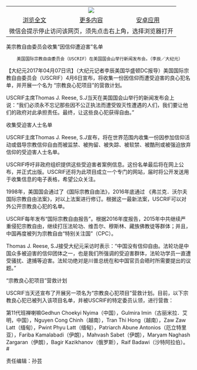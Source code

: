 

<table>
  <tr>
    <td align="center" colspan="3">
      <a href="https://github.com/ogate/ogate/blob/master/README.md"><img src="https://cloud.githubusercontent.com/assets/11880933/13434984/f430fae2-e012-11e5-814f-c2df1e82b247.jpg"/></a>
    </td>
  </tr>
  <tr>
    <td align="center">
      <a href="https://s3.ap-south-1.amazonaws.com/ogatem/oGate.htm?c816257&from=oNote">浏览全文</a>
    </td>
    <td align="center">
      <a href="https://s3.ap-south-1.amazonaws.com/ogatem/oGate.htm?from=oNote">更多内容</a>
    </td>
    <td align="center">
      <a href="https://raw.githubusercontent.com/ogate/up/master/ogate.apk">安卓应用</a>
    </td>
  </tr>
  <tr>
    <td align="center" colspan="3">
      微信会提示停止访问该网页，须先点击右上角，选择浏览器打开
    </td>
  </tr>
</table>    



美宗教自由委员会收集“因信仰遭迫害”名单






        美国国际宗教自由委员会（USCRIF）在美国国会山举行新闻发布会。（李辰／大纪元）

【大纪元2017年04月07日讯】（大纪元记者李辰美国华盛顿DC报导）美国国际宗教自由委员会（USCRIF）4月6日宣布，将收集一份因信仰而遭受迫害的良心犯名单，并开展一个名为 “宗教良心犯项目”的营救计划。


USCRIF主席Thomas J. Reese, S.J当天在美国国会山举行的新闻发布会上说：“我们必须永不忘记那些因不公正执法而遭受毁灭性遭遇的人们，我们要让他们的政府对此承担责任。最终，让这些良心犯获得自由。”


收集受迫害人士名单


USCRIF主席Thomas J. Reese, S.J宣布，将在世界范围内收集一份因参加信仰活动或倡导宗教信仰自由而被监禁、被拘留、被失踪、被软禁、被酷刑或被强迫放弃信仰的受迫害人士名单。


USCRIF呼吁非政府组织提供这些受迫害者案例信息。这份名单最后将在网上公布，并正式出版。USCRIF还将为此项目成立一个专门的网站，届时将公开发送用于收集信息的电子表格，希望公众关注。


1998年，美国国会通过了《国际宗教自由法》，2016年底通过 《弗兰克．沃尔夫国际宗教自由法案》，对以上法案进行修订。根据这一最新法案，USCRIF可以对外公开宗教良心犯的名单。


USCRIF每年发布“国际宗教自由报告”。根据2016年度报告，2015年中共继续严重侵犯宗教自由，继续打压法轮功、维吾尔、穆斯林、藏族佛教徒等群体；并且，中国再度被列为宗教自由“特别关注国”（CPC）。


Thomas J. Reese, S.J接受大纪元采访时表示：“中国没有信仰自由。法轮功是中国众多被迫害的信仰团体之一，也是我们所强调的受迫害群体，法轮功学员一直遭受骚扰、逮捕等迫害。法轮功绝对是川普总统在和中国官员会晤时所需要提出的议题。”


“宗教良心犯项目”营救计划


USCRIF当天还宣布了开展另一项名为“宗教良心犯项目”营救计划。目前，以下宗教良心犯已被列入该项目名单，并被USCRIF的特定委员认领，进行营救：


第11代班禅喇嘛Gedhun Choekyi Nyima（中国），Gulmira Imin（古丽米拉．艾明，中国），Nguyen Cong Chinh（越南），Tran Thi Hong（越南），Zaw Zaw Latt（缅甸），Pwint Phyu Latt（缅甸），Patriarch Abune Antonios（厄立特里亚），Fariba Kamalabadi（伊朗），Mahvash Sabet（伊朗），Maryam Naghash Zargaran（伊朗），Bagir Kazikhanov（俄罗斯），Raif Badawi（沙特阿拉伯）。#


责任编辑：孙芸




